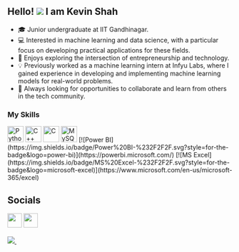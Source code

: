 ## Hello! ![](https://user-images.githubusercontent.com/18350557/176309783-0785949b-9127-417c-8b55-ab5a4333674e.gif) I am Kevin Shah <br>

* 🎓 Junior undergraduate at IIT Gandhinagar.
* 💻 Interested in machine learning and data science, with a particular focus on developing practical applications for these fields.
* 🚀 Enjoys exploring the intersection of entrepreneurship and technology.
* 💡 Previously worked as a machine learning intern at Infyu Labs, where I gained experience in developing and implementing machine learning models for real-world problems.
* 🤝 Always looking for opportunities to collaborate and learn from others in the tech community.

### My Skills

<p align='left'>
<a href="https://www.python.org/" target="_blank" rel="noreferrer"><img src="https://raw.githubusercontent.com/danielcranney/readme-generator/main/public/icons/skills/python-colored.svg" width="36" height="36" alt="Python" /></a>
<a href="https://docs.microsoft.com/en-us/cpp/?view=msvc-170" target="_blank" rel="noreferrer"><img src="https://raw.githubusercontent.com/danielcranney/readme-generator/main/public/icons/skills/cplusplus-colored.svg" width="36" height="36" alt="C++" /></a>
<a href="https://docs.microsoft.com/en-us/cpp/?view=msvc-170" target="_blank" rel="noreferrer"><img src="https://raw.githubusercontent.com/danielcranney/readme-generator/main/public/icons/skills/c-colored.svg" width="36" height="36" alt="C" /></a>
<a href="https://www.mysql.com/" target="_blank" rel="noreferrer"><img src="https://raw.githubusercontent.com/danielcranney/readme-generator/main/public/icons/skills/mysql-colored.svg" width="36" height="36" alt="MySQL" /></a> 
[![Power BI](https://img.shields.io/badge/Power%20BI-%232F2F2F.svg?style=for-the-badge&logo=power-bi)](https://powerbi.microsoft.com/)
[![MS Excel](https://img.shields.io/badge/MS%20Excel-%232F2F2F.svg?style=for-the-badge&logo=microsoft-excel)](https://www.microsoft.com/en-us/microsoft-365/excel)
</p>

## Socials <br>
<p align="left"> 
<a href="https://github.com/kevinAshah" target="_blank" rel="noreferrer"><img src="https://raw.githubusercontent.com/danielcranney/readme-generator/main/public/icons/socials/github.svg" width="32" height="32" /></a> 
<a href="https://www.linkedin.com/in/-kevinshah/" target="_blank" rel="noreferrer"><img src="https://raw.githubusercontent.com/danielcranney/readme-generator/main/public/icons/socials/linkedin.svg" width="32" height="32" /></a>
<br> <br>
<a href="">
  <img src="https://github-readme-stats.vercel.app/api/top-langs/?username=kevinAshah" />
</a>&nbsp;&nbsp;
